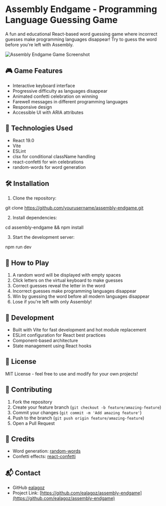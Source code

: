 # Assembly Endgame - Programming Language Guessing Game

A fun and educational React-based word guessing game where incorrect guesses make programming languages disappear! Try to guess the word before you're left with Assembly.

![Assembly Endgame Game Screenshot](<img src="./public/game-preview.png" width="800" height="400" alt="Assembly Endgame Game Screenshot">)

## 🎮 Game Features

- Interactive keyboard interface
- Progressive difficulty as languages disappear
- Animated confetti celebration on winning
- Farewell messages in different programming languages
- Responsive design
- Accessible UI with ARIA attributes

## 🚀 Technologies Used

- React 19.0
- Vite
- ESLint
- clsx for conditional className handling
- react-confetti for win celebrations
- random-words for word generation

## 🛠️ Installation

1. Clone the repository:

git clone https://github.com/yourusername/assembly-endgame.git

2. Install dependencies:

cd assembly-endgame && npm install

3. Start the development server:

npm run dev

## 🎯 How to Play

1. A random word will be displayed with empty spaces
2. Click letters on the virtual keyboard to make guesses
3. Correct guesses reveal the letter in the word
4. Incorrect guesses make programming languages disappear
5. Win by guessing the word before all modern languages disappear
6. Lose if you're left with only Assembly!

## 🧪 Development

- Built with Vite for fast development and hot module replacement
- ESLint configuration for React best practices
- Component-based architecture
- State management using React hooks

## 📝 License

MIT License - feel free to use and modify for your own projects!

## 🤝 Contributing

1. Fork the repository
2. Create your feature branch (`git checkout -b feature/amazing-feature`)
3. Commit your changes (`git commit -m 'Add amazing feature'`)
4. Push to the branch (`git push origin feature/amazing-feature`)
5. Open a Pull Request

## 🌟 Credits

- Word generation: [random-words](https://www.npmjs.com/package/random-words)
- Confetti effects: [react-confetti](https://www.npmjs.com/package/react-confetti)

## 📬 Contact

- GitHub [ealagoz](https://github.com/ealagoz)
- Project Link: [https://github.com/ealagoz/assembly-endgame](https://github.com/ealagoz/assembly-endgame)
